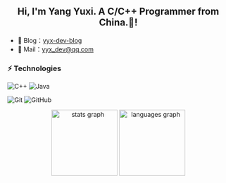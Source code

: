 <div align="center">
  <h2> Hi, I'm Yang Yuxi. A C/C++ Programmer from China.👋! </h2>
</div>

- 🏡 Blog：<a href="https://yyx-dev.github.io/" target="_blank">yyx-dev-blog</a>
- 💬 Mail：<a href="mailto://yyx_dev@qq.com" target="_blank">yyx_dev@qq.com</a>

### ⚡ Technologies

![C++](https://img.shields.io/badge/language-c%2B%2B-%23F34B7D) ![Java](https://img.shields.io/badge/language-java-%23B07219)

![Git](https://img.shields.io/badge/Git-24292e?style=flat-square&logo=git) ![GitHub](https://img.shields.io/badge/GitHub-24292e?style=flat-square&logo=github)

<div align="center">
  <img src="https://github-readme-stats.vercel.app/api?username=aleriado&hide_title=false&hide_rank=false&show_icons=true&include_all_commits=true&count_private=true&disable_animations=false&theme=dracula&locale=en&hide_border=false" height="150" alt="stats graph"  />
  <img src="https://github-readme-stats.vercel.app/api/top-langs?username=aleriado&locale=en&hide_title=false&layout=compact&card_width=320&langs_count=5&theme=dracula&hide_border=false" height="150" alt="languages graph"  />
</div>
